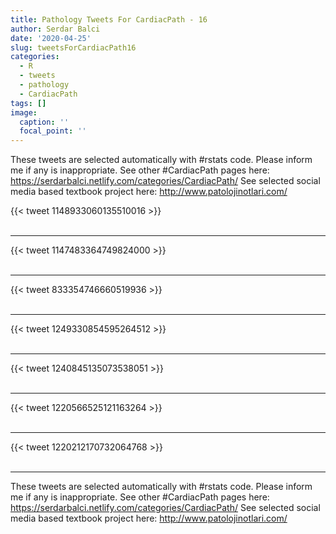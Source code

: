 ```yaml
---
title: Pathology Tweets For CardiacPath - 16
author: Serdar Balci
date: '2020-04-25'
slug: tweetsForCardiacPath16
categories:
  - R
  - tweets
  - pathology
  - CardiacPath
tags: []
image:
  caption: ''
  focal_point: ''
---
```



These tweets are selected automatically with #rstats code. Please inform me if any is inappropriate.
See other #CardiacPath pages here: https://serdarbalci.netlify.com/categories/CardiacPath/ 
See selected social media based textbook project here: http://www.patolojinotlari.com/

{{< tweet 1148933060135510016 >}}
<br>
<br>
<hr>
{{< tweet 1147483364749824000 >}}
<br>
<br>
<hr>
{{< tweet 833354746660519936 >}}
<br>
<br>
<hr>
{{< tweet 1249330854595264512 >}}
<br>
<br>
<hr>
{{< tweet 1240845135073538051 >}}
<br>
<br>
<hr>
{{< tweet 1220566525121163264 >}}
<br>
<br>
<hr>
{{< tweet 1220212170732064768 >}}
<br>
<br>
<hr>


These tweets are selected automatically with #rstats code. Please inform me if any is inappropriate.
See other #CardiacPath pages here: https://serdarbalci.netlify.com/categories/CardiacPath/ 
See selected social media based textbook project here: http://www.patolojinotlari.com/
